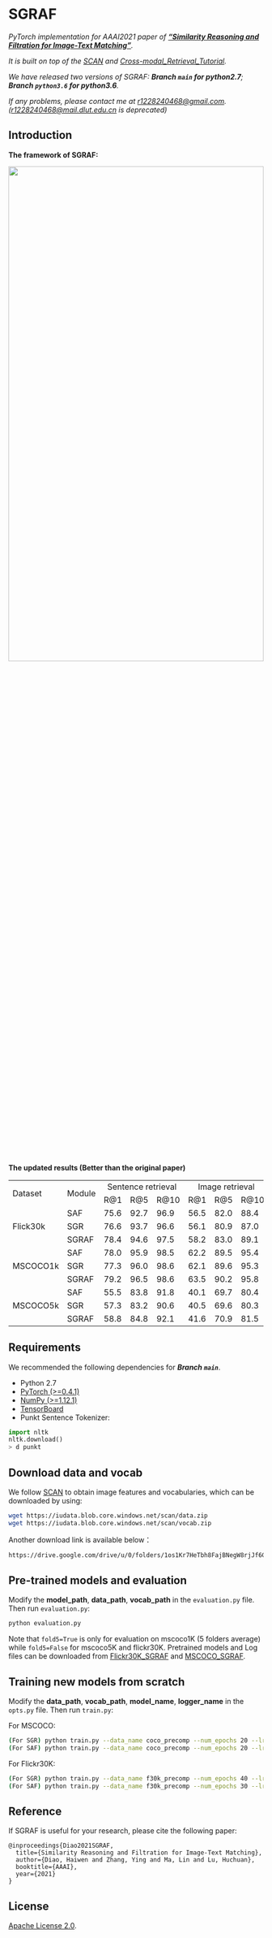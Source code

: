 # SGRAF
*PyTorch implementation for AAAI2021 paper of [**“Similarity Reasoning and Filtration for Image-Text Matching”**](https://drive.google.com/file/d/1tAE_qkAxiw1CajjHix9EXoI7xu2t66iQ/view?usp=sharing).* 

*It is built on top of the [SCAN](https://github.com/kuanghuei/SCAN) and [Cross-modal_Retrieval_Tutorial](https://github.com/Paranioar/Cross-modal_Retrieval_Tutorial).* 

*We have released two versions of SGRAF: **Branch `main` for python2.7**; **Branch `python3.6` for python3.6**.*  

*If any problems, please contact me at r1228240468@gmail.com. (r1228240468@mail.dlut.edu.cn is deprecated)*

## Introduction

**The framework of SGRAF:**

<img src="./fig/model.png" width = "100%" height="50%">

**The updated results (Better than the original paper)**
<table>
   <tr> <td rowspan="2">Dataset</td> <td rowspan="2", align="center">Module</td> 
        <td colspan="3", align="center">Sentence retrieval</td> <td colspan="3", align="center">Image retrieval</td> </tr>
   <tr> <td>R@1</td><td>R@5</td><td>R@10</td> <td>R@1</td><td>R@5</td><td>R@10</td> </tr>
   <tr> <td rowspan="3">Flick30k</td>
        <td>SAF</td> <td>75.6</td><td>92.7</td><td>96.9</td> <td>56.5</td><td>82.0</td><td>88.4</td> </tr>
   <tr> <td>SGR</td> <td>76.6</td><td>93.7</td><td>96.6</td> <td>56.1</td><td>80.9</td><td>87.0</td> </tr>
   <tr> <td>SGRAF</td> <td>78.4</td><td>94.6</td><td>97.5</td> <td>58.2</td><td>83.0</td><td>89.1</td> </tr>
   <tr> <td rowspan="3">MSCOCO1k</td>
        <td>SAF</td> <td>78.0</td><td>95.9</td><td>98.5</td> <td>62.2</td><td>89.5</td><td>95.4</td> </tr>
   <tr> <td>SGR</td> <td>77.3</td><td>96.0</td><td>98.6</td> <td>62.1</td><td>89.6</td><td>95.3</td> </tr>
   <tr> <td>SGRAF</td> <td>79.2</td><td>96.5</td><td>98.6</td> <td>63.5</td><td>90.2</td><td>95.8</td> </tr>
   <tr> <td rowspan="3">MSCOCO5k</td>
        <td>SAF</td> <td>55.5</td><td>83.8</td><td>91.8</td> <td>40.1</td><td>69.7</td><td>80.4</td> </tr>
   <tr> <td>SGR</td> <td>57.3</td><td>83.2</td><td>90.6</td> <td>40.5</td><td>69.6</td><td>80.3</td> </tr>
   <tr> <td>SGRAF</td> <td>58.8</td><td>84.8</td><td>92.1</td> <td>41.6</td><td>70.9</td><td>81.5</td> </tr>
  

   
</table> 

## Requirements 
We recommended the following dependencies for ***Branch `main`***.

*  Python 2.7  
*  [PyTorch (>=0.4.1)](http://pytorch.org/)    
*  [NumPy (>=1.12.1)](http://www.numpy.org/)   
*  [TensorBoard](https://github.com/TeamHG-Memex/tensorboard_logger)  
*  Punkt Sentence Tokenizer:
```python
import nltk
nltk.download()
> d punkt
```

## Download data and vocab
We follow [SCAN](https://github.com/kuanghuei/SCAN) to obtain image features and vocabularies, which can be downloaded by using:

```bash
wget https://iudata.blob.core.windows.net/scan/data.zip
wget https://iudata.blob.core.windows.net/scan/vocab.zip
```
Another download link is available below：

```bash
https://drive.google.com/drive/u/0/folders/1os1Kr7HeTbh8FajBNegW8rjJf6GIhFqC
```

## Pre-trained models and evaluation
Modify the **model_path**, **data_path**, **vocab_path** in the `evaluation.py` file. Then run `evaluation.py`:

```bash
python evaluation.py
```

Note that `fold5=True` is only for evaluation on mscoco1K (5 folders average) while `fold5=False` for mscoco5K and flickr30K. Pretrained models and Log files can be downloaded from [Flickr30K_SGRAF](https://drive.google.com/file/d/1OBRIn1-Et49TDu8rk0wgP0wKXlYRk4Uj/view?usp=sharing) and [MSCOCO_SGRAF](https://drive.google.com/file/d/1SpuORBkTte_LqOboTgbYRN5zXhn4M7ag/view?usp=sharing).

## Training new models from scratch
Modify the **data_path**, **vocab_path**, **model_name**, **logger_name** in the `opts.py` file. Then run `train.py`:

For MSCOCO:

```bash
(For SGR) python train.py --data_name coco_precomp --num_epochs 20 --lr_update 10 --module_name SGR
(For SAF) python train.py --data_name coco_precomp --num_epochs 20 --lr_update 10 --module_name SAF
```

For Flickr30K:

```bash
(For SGR) python train.py --data_name f30k_precomp --num_epochs 40 --lr_update 30 --module_name SGR
(For SAF) python train.py --data_name f30k_precomp --num_epochs 30 --lr_update 20 --module_name SAF
```

## Reference

If SGRAF is useful for your research, please cite the following paper:

    @inproceedings{Diao2021SGRAF,
      title={Similarity Reasoning and Filtration for Image-Text Matching},
      author={Diao, Haiwen and Zhang, Ying and Ma, Lin and Lu, Huchuan},
      booktitle={AAAI},
      year={2021}
    }

## License

[Apache License 2.0](http://www.apache.org/licenses/LICENSE-2.0).  


